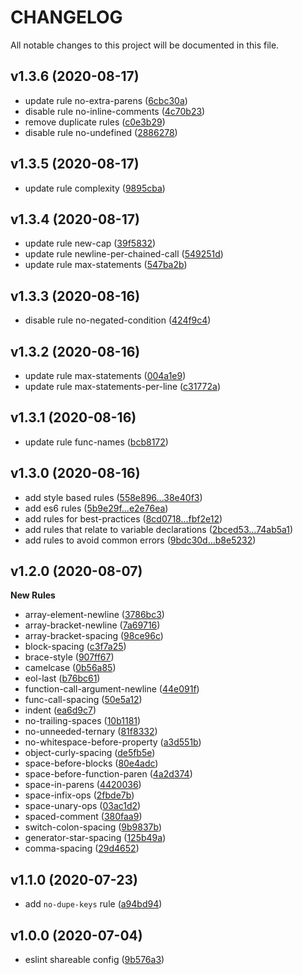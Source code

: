 # CHANGELOG

All notable changes to this project will be documented in this file.

## v1.3.6 (2020-08-17)

- update rule no-extra-parens ([6cbc30a](https://github.com/sibiraj-s/eslint-config-pegasus/commit/6cbc30a))
- disable rule no-inline-comments ([4c70b23](https://github.com/sibiraj-s/eslint-config-pegasus/commit/4c70b23))
- remove duplicate rules ([c0e3b29](https://github.com/sibiraj-s/eslint-config-pegasus/commit/c0e3b29))
- disable rule no-undefined ([2886278](https://github.com/sibiraj-s/eslint-config-pegasus/commit/2886278))

## v1.3.5 (2020-08-17)

- update rule complexity ([9895cba](https://github.com/sibiraj-s/eslint-config-pegasus/commit/9895cba))

## v1.3.4 (2020-08-17)

- update rule new-cap ([39f5832](https://github.com/sibiraj-s/eslint-config-pegasus/commit/39f5832))
- update rule newline-per-chained-call ([549251d](https://github.com/sibiraj-s/eslint-config-pegasus/commit/549251d))
- update rule max-statements ([547ba2b](https://github.com/sibiraj-s/eslint-config-pegasus/commit/547ba2b))

## v1.3.3 (2020-08-16)

- disable rule no-negated-condition ([424f9c4](https://github.com/sibiraj-s/eslint-config-pegasus/commit/424f9c4))

## v1.3.2 (2020-08-16)

- update rule max-statements ([004a1e9](https://github.com/sibiraj-s/eslint-config-pegasus/commit/004a1e9))
- update rule max-statements-per-line ([c31772a](https://github.com/sibiraj-s/eslint-config-pegasus/commit/c31772a))

## v1.3.1 (2020-08-16)

- update rule func-names ([bcb8172](https://github.com/sibiraj-s/eslint-config-pegasus/commit/bcb8172))

## v1.3.0 (2020-08-16)

- add style based rules ([558e896...38e40f3](https://github.com/sibiraj-s/eslint-config-pegasus/compare/558e896...38e40f3))
- add es6 rules ([5b9e29f...e2e76ea](https://github.com/sibiraj-s/eslint-config-pegasus/compare/5b9e29f...e2e76ea))
- add rules for best-practices ([8cd0718...fbf2e12](https://github.com/sibiraj-s/eslint-config-pegasus/compare/8cd0718...fbf2e12))
- add rules that relate to variable declarations ([2bced53...74ab5a1](https://github.com/sibiraj-s/eslint-config-pegasus/compare/2bced53...74ab5a1))
- add rules to avoid common errors ([9bdc30d...b8e5232](https://github.com/sibiraj-s/eslint-config-pegasus/compare/9bdc30d...b8e5232))

## v1.2.0 (2020-08-07)

**New Rules**

- array-element-newline ([3786bc3](https://github.com/sibiraj-s/eslint-config-pegasus/commit/3786bc3))
- array-bracket-newline ([7a69716](https://github.com/sibiraj-s/eslint-config-pegasus/commit/7a69716))
- array-bracket-spacing ([98ce96c](https://github.com/sibiraj-s/eslint-config-pegasus/commit/98ce96c))
- block-spacing ([c3f7a25](https://github.com/sibiraj-s/eslint-config-pegasus/commit/c3f7a25))
- brace-style ([907ff67](https://github.com/sibiraj-s/eslint-config-pegasus/commit/907ff67))
- camelcase ([0b56a85](https://github.com/sibiraj-s/eslint-config-pegasus/commit/0b56a85))
- eol-last ([b76bc61](https://github.com/sibiraj-s/eslint-config-pegasus/commit/b76bc61))
- function-call-argument-newline ([44e091f](https://github.com/sibiraj-s/eslint-config-pegasus/commit/44e091f))
- func-call-spacing ([50e5a12](https://github.com/sibiraj-s/eslint-config-pegasus/commit/50e5a12))
- indent ([ea6d9c7](https://github.com/sibiraj-s/eslint-config-pegasus/commit/ea6d9c7))
- no-trailing-spaces ([10b1181](https://github.com/sibiraj-s/eslint-config-pegasus/commit/10b1181))
- no-unneeded-ternary ([81f8332](https://github.com/sibiraj-s/eslint-config-pegasus/commit/81f8332))
- no-whitespace-before-property ([a3d551b](https://github.com/sibiraj-s/eslint-config-pegasus/commit/a3d551b))
- object-curly-spacing ([de5fb5e](https://github.com/sibiraj-s/eslint-config-pegasus/commit/de5fb5e))
- space-before-blocks ([80e4adc](https://github.com/sibiraj-s/eslint-config-pegasus/commit/80e4adc))
- space-before-function-paren ([4a2d374](https://github.com/sibiraj-s/eslint-config-pegasus/commit/4a2d374))
- space-in-parens ([4420036](https://github.com/sibiraj-s/eslint-config-pegasus/commit/4420036))
- space-infix-ops ([2fbde7b](https://github.com/sibiraj-s/eslint-config-pegasus/commit/2fbde7b))
- space-unary-ops ([03ac1d2](https://github.com/sibiraj-s/eslint-config-pegasus/commit/03ac1d2))
- spaced-comment ([380faa9](https://github.com/sibiraj-s/eslint-config-pegasus/commit/380faa9))
- switch-colon-spacing ([9b9837b](https://github.com/sibiraj-s/eslint-config-pegasus/commit/9b9837b))
- generator-star-spacing ([125b49a](https://github.com/sibiraj-s/eslint-config-pegasus/commit/125b49a))
- comma-spacing ([29d4652](https://github.com/sibiraj-s/eslint-config-pegasus/commit/29d4652))

## v1.1.0 (2020-07-23)

- add `no-dupe-keys` rule ([a94bd94](https://github.com/sibiraj-s/eslint-config-pegasus/commit/a94bd94))

## v1.0.0 (2020-07-04)

- eslint shareable config ([9b576a3](https://github.com/sibiraj-s/eslint-config-pegasus/commit/9b576a3))
